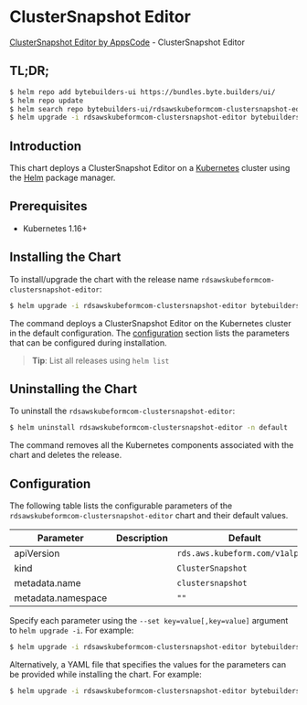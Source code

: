 # ClusterSnapshot Editor

[ClusterSnapshot Editor by AppsCode](https://byte.builders) - ClusterSnapshot Editor

## TL;DR;

```bash
$ helm repo add bytebuilders-ui https://bundles.byte.builders/ui/
$ helm repo update
$ helm search repo bytebuilders-ui/rdsawskubeformcom-clustersnapshot-editor --version=v0.4.17
$ helm upgrade -i rdsawskubeformcom-clustersnapshot-editor bytebuilders-ui/rdsawskubeformcom-clustersnapshot-editor -n default --create-namespace --version=v0.4.17
```

## Introduction

This chart deploys a ClusterSnapshot Editor on a [Kubernetes](http://kubernetes.io) cluster using the [Helm](https://helm.sh) package manager.

## Prerequisites

- Kubernetes 1.16+

## Installing the Chart

To install/upgrade the chart with the release name `rdsawskubeformcom-clustersnapshot-editor`:

```bash
$ helm upgrade -i rdsawskubeformcom-clustersnapshot-editor bytebuilders-ui/rdsawskubeformcom-clustersnapshot-editor -n default --create-namespace --version=v0.4.17
```

The command deploys a ClusterSnapshot Editor on the Kubernetes cluster in the default configuration. The [configuration](#configuration) section lists the parameters that can be configured during installation.

> **Tip**: List all releases using `helm list`

## Uninstalling the Chart

To uninstall the `rdsawskubeformcom-clustersnapshot-editor`:

```bash
$ helm uninstall rdsawskubeformcom-clustersnapshot-editor -n default
```

The command removes all the Kubernetes components associated with the chart and deletes the release.

## Configuration

The following table lists the configurable parameters of the `rdsawskubeformcom-clustersnapshot-editor` chart and their default values.

|     Parameter      | Description |                  Default                   |
|--------------------|-------------|--------------------------------------------|
| apiVersion         |             | <code>rds.aws.kubeform.com/v1alpha1</code> |
| kind               |             | <code>ClusterSnapshot</code>               |
| metadata.name      |             | <code>clustersnapshot</code>               |
| metadata.namespace |             | <code>""</code>                            |


Specify each parameter using the `--set key=value[,key=value]` argument to `helm upgrade -i`. For example:

```bash
$ helm upgrade -i rdsawskubeformcom-clustersnapshot-editor bytebuilders-ui/rdsawskubeformcom-clustersnapshot-editor -n default --create-namespace --version=v0.4.17 --set apiVersion=rds.aws.kubeform.com/v1alpha1
```

Alternatively, a YAML file that specifies the values for the parameters can be provided while
installing the chart. For example:

```bash
$ helm upgrade -i rdsawskubeformcom-clustersnapshot-editor bytebuilders-ui/rdsawskubeformcom-clustersnapshot-editor -n default --create-namespace --version=v0.4.17 --values values.yaml
```
